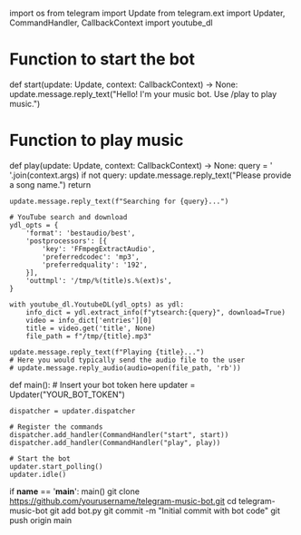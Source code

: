 
import os
from telegram import Update
from telegram.ext import Updater, CommandHandler, CallbackContext
import youtube_dl

# Function to start the bot
def start(update: Update, context: CallbackContext) -> None:
    update.message.reply_text("Hello! I'm your music bot. Use /play <song name> to play music.")

# Function to play music
def play(update: Update, context: CallbackContext) -> None:
    query = ' '.join(context.args)
    if not query:
        update.message.reply_text("Please provide a song name.")
        return
    
    update.message.reply_text(f"Searching for {query}...")

    # YouTube search and download
    ydl_opts = {
        'format': 'bestaudio/best',
        'postprocessors': [{
            'key': 'FFmpegExtractAudio',
            'preferredcodec': 'mp3',
            'preferredquality': '192',
        }],
        'outtmpl': '/tmp/%(title)s.%(ext)s',
    }

    with youtube_dl.YoutubeDL(ydl_opts) as ydl:
        info_dict = ydl.extract_info(f"ytsearch:{query}", download=True)
        video = info_dict['entries'][0]
        title = video.get('title', None)
        file_path = f"/tmp/{title}.mp3"
    
    update.message.reply_text(f"Playing {title}...")
    # Here you would typically send the audio file to the user
    # update.message.reply_audio(audio=open(file_path, 'rb'))

def main():
    # Insert your bot token here
    updater = Updater("YOUR_BOT_TOKEN")

    dispatcher = updater.dispatcher

    # Register the commands
    dispatcher.add_handler(CommandHandler("start", start))
    dispatcher.add_handler(CommandHandler("play", play))

    # Start the bot
    updater.start_polling()
    updater.idle()

if __name__ == '__main__':
    main()
git clone https://github.com/yourusername/telegram-music-bot.git
cd telegram-music-bot
git add bot.py
git commit -m "Initial commit with bot code"
git push origin main
